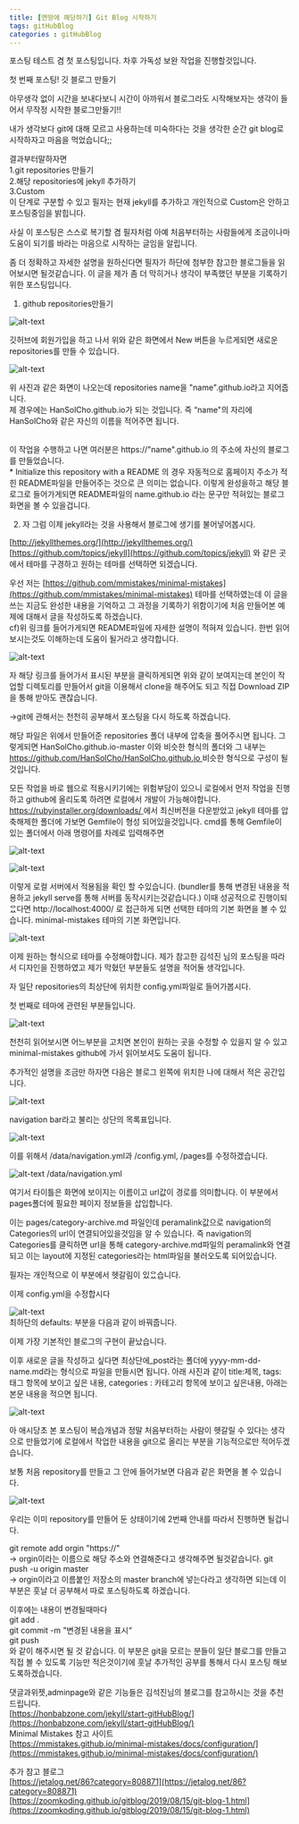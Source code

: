 ```yaml
---
title: [맨땅에 해당하기] Git Blog 시작하기 
tags: gitHubBlog
categories : gitHubBlog
---
```


포스팅 테스트 겸 첫 포스팅입니다. 차후 가독성 보완 작업을 진행할것입니다.

첫 번째 포스팅! 깃 블로그 만들기

아무생각 없이 시간을 보내다보니 시간이 아까워서 블로그라도 시작해보자는 생각이 들어서 무작정 시작한 블로그만들기!!

내가 생각보다 git에 대해 모르고 사용하는데 미숙하다는 것을 생각한 순간 git blog로 시작하자고 마음을 먹었습니다;;

결과부터말하자면
<br>1.git repositories 만들기
<br>2.해당 repositories에 jekyll 추가하기
<br>3.Custom
<br>이 단계로 구분할 수 있고 필자는 현재 jekyll를 추가하고 개인적으로 Custom은 안하고 포스팅중임을 밝힙니다.

사실 이 포스팅은 스스로 복기할 겸 필자처럼 아예 처음부터하는 사람들에게 조금이나마 도움이 되기를 바라는 마음으로 시작하는 글임을 알립니다.

좀 더 정확하고 자세한 설명을 원하신다면 필자가 하단에 첨부한 참고한 블로그들을 읽어보시면 될것같습니다. 이 글을 제가 좀 더 막히거나 생각이 부족했던 부분을 기록하기 위한 포스팅입니다.


1. github repositories만들기

![alt-text](https://hansolcho.github.io/assets/image/repo_new_icon.PNG "이미지입니다")

깃허브에 회원가입을 하고 나서 위와 같은 화면에서 New 버튼을 누르게되면 새로운 repositories를 만들 수 있습니다.

![alt-text](https://hansolcho.github.io/assets/image/create_repo.png "이미지입니다")

위 사진과 같은 화면이 나오는데 repositories name을 "name".github.io라고 지어줍니다.
<br>제 경우에는 HanSolCho.github.io가 되는 것입니다.  즉 “name"의 자리에 HanSolCho와 같은 자신의 이름을 적어주면 됩니다.

<br>이 작업을 수행하고 나면 여러분은 https://"name".github.io 의 주소에 자신의 블로그를 만들었습니다.
<br>* Initialize this repository with a README 의 경우 자동적으로 홈페이지 주소가 적힌 README파일을 만들어주는 것으로 큰 의미는 없습니다.
이렇게 완성을하고 해당 블로그로 들어가게되면 README파일의 name.github.io 라는 문구만 적혀있는 블로그 화면을 볼 수 있을겁니다.

2. 자 그럼 이제 jekyll라는 것을 사용해서 블로그에 생기를 불어넣어봅시다.

[http://jekyllthemes.org/](http://jekyllthemes.org/)
<br>[https://github.com/topics/jekyll](https://github.com/topics/jekyll) 와 같은 곳에서 테마를 구경하고 원하는 테마를 선택하면 되겠습니다.

우선 저는 [https://github.com/mmistakes/minimal-mistakes](https://github.com/mmistakes/minimal-mistakes) 테마를 선택하였는데 이 글을 쓰는 지금도 완성한 내용을 기억하고 그 과정을 기록하기 위함이기에 처음 만들어본 예제에 대해서 글을 작성하도록 하겠습니다.
<br> cf)위 링크를 들어가게되면 README파일에 자세한 설명이 적혀져 있습니다. 한번 읽어보시는것도 이해하는데 도움이 될거라고 생각합니다.


![alt-text](https://hansolcho.github.io/assets/image/minimal_repo.png "이미지입니다")


자 해당 링크를 들어가서 표시된 부분을 클릭하게되면 위와 같이 보여지는데 본인이 작업할 디렉토리를 만들어서 git을 이용해서 clone을 해주어도 되고 직접 Download ZIP을 통해 받아도 괜찮습니다.

->git에 관해서는 천천히 공부해서 포스팅을 다시 하도록 하겠습니다.

해당 파일은 위에서 만들어준 repositories  폴더 내부에 압축을 풀어주시면 됩니다.
그렇게되면 HanSolCho.github.io-master 이와 비슷한 형식의 폴더와 그 내부는  
[https://github.com/HanSolCho/HanSolCho.github.io ](https://github.com/HanSolCho/HanSolCho.github.io)비슷한 형식으로 구성이 될것입니다.

모든 작업을 바로 웹으로 적용시키기에는 위험부담이 있으니 로컬에서 먼저 작업을 진행하고 github에 올리도록 하려면 로컬에서 개발이 가능해야합니다.
[https://rubyinstaller.org/downloads/ ](https://rubyinstaller.org/downloads/)에서 최신버전을 다운받았고 jekyll 테마를 압축해제한 폴더에 가보면 Gemfile이 형성 되어있을것입니다.
cmd를 통해 Gemfile이 있는 폴더에서 아래 명령어를 차례로 입력해주면

![alt-text](https://hansolcho.github.io/assets/image/rocal_git.png "이미지입니다")

![alt-text](https://hansolcho.github.io/assets/image/jekyll_serve.png "이미지입니다")

이렇게 로컬 서버에서 적용됨을 확인 할 수있습니다.
(bundler를 통해 변경된 내용을 적용하고 jekyll serve를 통해 서버를 동작시키는것같습니다.)
이때 성공적으로 진행이되ᄋᅠᆻ다면  http://localhost:4000/ 로 접근하게 되면 선택한 테마의 기본 화면을 볼 수 있습니다.
minimal-mistakes 테마의 기본 화면입니다.

![alt-text](https://hansolcho.github.io/assets/image/minimal_theme.png "이미지입니다")

이제 원하는 형식으로 테마를 수정해야합니다.
제가 참고한 김석진 님의 포스팅을 따라서 디자인을 진행하였고 제가 막혔던 부분들도 설명을 적어둘 생각입니다.

자 일단 repositories의 최상단에 위치한 config.yml파일로 들어가봅시다.

첫 번째로 테마에 관련된 부분들입니다.

![alt-text](https://hansolcho.github.io/assets/image/configfile.png "이미지입니다")

천천히 읽어보시면 어느부분을 고치면 본인이 원하는 곳을 수정할 수 있을지 알 수 있고
minimal-mistakes github에 가서 읽어보셔도 도움이 됩니다.

추가적인 설명을 조금만 하자면 다음은 블로그 왼쪽에 위치한 나에 대해서 적은 공간입니다.

![alt-text](https://hansolcho.github.io/assets/image/site_author.png "이미지입니다")

navigation bar라고 불리는 상단의 목록표입니다.

![alt-text](https://hansolcho.github.io/assets/image/navigation_bar.png "이미지입니다")

이를 위해서 /data/navigation.yml과 /config.yml, /pages를 수정하겠습니다.


![alt-text](https://hansolcho.github.io/assets/image/navigation_yml.png "이미지입니다")
/data/navigation.yml

여기서 타이틀은 화면에 보이지는 이름이고 url값이 경로를 의미합니다. 이 부분에서 pages폴더에 필요한 페이지 정보들을 삽입합니다.

이는 pages/category-archive.md 파일인데 peramalink값으로 navigation의 Categories의 url이 연결되어있을것임을 알 수 있습니다. 즉 navigation의 Categories를 클릭하면 url을 통해 category-archive.md파일의 peramalink와 연결되고 이는 layout에 지정된 categories라는 html파일을 불러오도록 되어있습니다.

필자는 개인적으로 이 부분에서 헷갈림이 있ᄋᅠᆻ습니다.

이제 config.yml을 수정합시다

![alt-text](https://hansolcho.github.io/assets/image/defaults.png "이미지입니다")
<br>최하단의 defaults: 부분을 다음과 같이 바꿔줍니다.

이제 가장 기본적인 블로그의 구현이 끝났습니다.

이후 새로운 글을 작성하고 싶다면 최상단에_post라는 폴더에 yyyy-mm-dd-name.md라는 형식으로 파일을 만들시면 됩니다.
아래 사진과 같이 title:제목, tags: 태그 항목에 보이고 싶은 내용, categories : 카테고리 항목에 보이고 싶은내용, 아래는 본문 내용을 적으면 됩니다.

![alt-text](https://hansolcho.github.io/assets/image/test_file.png "이미지입니다")


아 애시당초 본 포스팅이 복습개념과 정말 처음부터하는 사람이 헷갈릴 수 있다는 생각으로 만들었기에 로컬에서 작업한 내용을 git으로 올리는 부분을 기능적으로만 적어두겠습니다.

보통 처음 repository를 만들고 그 안에 들어가보면 다음과 같은 화면을 볼 수 있습니다.

![alt-text](https://hansolcho.github.io/assets/image/repo_page.PNG "이미지입니다")

우리는 이미 repository를 만들어 둔 상태이기에 2번째 안내를 따라서 진행하면 될겁니다.

git remote add orgin "https://"
<br>-> orgin이라는 이름으로 해당 주소와 연결해준다고 생각해주면 될것같습니다.
git push -u origin master
<br>-> orgin이라고 이름붙인 저장소의 master branch에 넣는다라고 생각하면 되는데 이 부분은 훗날 더 공부해서 따로 포스팅하도록 하겠습니다.

이후에는 내용이 변경될때마다
<br>git add .
<br>git commit -m "변경된 내용을 표시“
<br>git push
<br>와 같이 해주시면 될 것 같습니다. 이 부분은 git을 모르는 분들이 일단 블로그를 만들고 직접 볼 수 있도록 기능만 적은것이기에 훗날 추가적인 공부를 통해서 다시 포스팅 해보도록하겠습니다.




댓글과위젯,adminpage와 같은 기능들은 김석진님의 블로그를 참고하시는 것을 추천드립니다.
<br> [https://honbabzone.com/jekyll/start-gitHubBlog/](https://honbabzone.com/jekyll/start-gitHubBlog/)
<br>Minimal Mistakes 참고 사이트
<br>[https://mmistakes.github.io/minimal-mistakes/docs/configuration/](https://mmistakes.github.io/minimal-mistakes/docs/configuration/)

추가 참고 블로그
<br>[https://jetalog.net/86?category=808871](https://jetalog.net/86?category=808871)
<br>[https://zoomkoding.github.io/gitblog/2019/08/15/git-blog-1.html](https://zoomkoding.github.io/gitblog/2019/08/15/git-blog-1.html)
